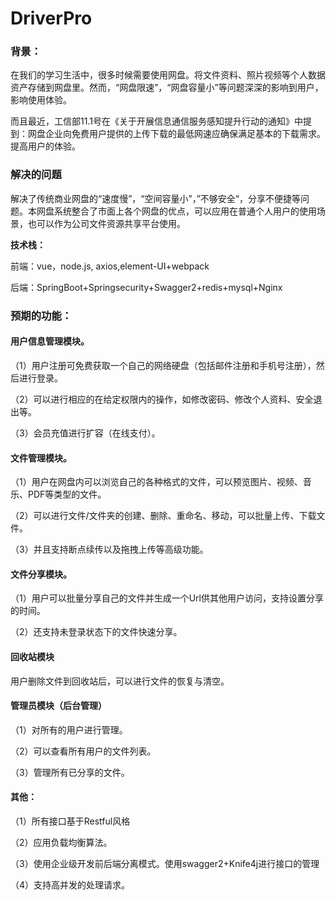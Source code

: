 # DriverPro
### 背景：

在我们的学习生活中，很多时候需要使用网盘。将文件资料、照片视频等个人数据资产存储到网盘里。然而，“网盘限速”，“网盘容量小”等问题深深的影响到用户，影响使用体验。

而且最近，工信部11.1号在《关于开展信息通信服务感知提升行动的通知》中提到：网盘企业向免费用户提供的上传下载的最低网速应确保满足基本的下载需求。提高用户的体验。

### 解决的问题

解决了传统商业网盘的“速度慢”，“空间容量小”，”不够安全“，分享不便捷等问题。本网盘系统整合了市面上各个网盘的优点，可以应用在普通个人用户的使用场景，也可以作为公司文件资源共享平台使用。

**技术栈：**

前端：vue，node.js, axios,element-UI+webpack

后端：SpringBoot+Springsecurity+Swagger2+redis+mysql+Nginx

### 预期的功能：

#### **用户信息管理模块**。

（1）用户注册可免费获取一个自己的网络硬盘（包括邮件注册和手机号注册），然后进行登录。

（2）可以进行相应的在给定权限内的操作，如修改密码、修改个人资料、安全退出等。

（3）会员充值进行扩容（在线支付）。

#### 文件管理模块。

（1）用户在网盘内可以浏览自己的各种格式的文件，可以预览图片、视频、音乐、PDF等类型的文件。

（2）可以进行文件/文件夹的创建、删除、重命名、移动，可以批量上传、下载文件。

（3）并且支持断点续传以及拖拽上传等高级功能。

#### 文件分享模块。

（1）用户可以批量分享自己的文件并生成一个Url供其他用户访问，支持设置分享的时间。

（2）还支持未登录状态下的文件快速分享。

#### 回收站模块

用户删除文件到回收站后，可以进行文件的恢复与清空。

#### 管理员模块（后台管理）

（1）对所有的用户进行管理。

（2）可以查看所有用户的文件列表。

（3）管理所有已分享的文件。

#### 其他：

（1）所有接口基于Restful风格

（2）应用负载均衡算法。

（3）使用企业级开发前后端分离模式。使用swagger2+Knife4j进行接口的管理

（4）支持高并发的处理请求。
